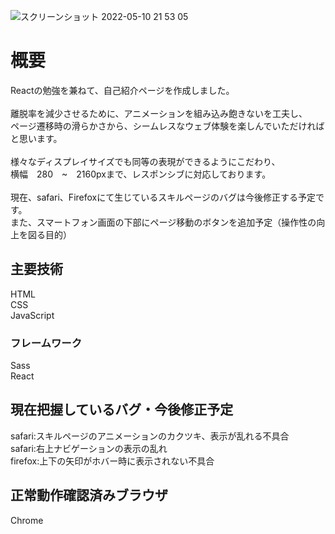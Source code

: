 ![スクリーンショット 2022-05-10 21 53 05](https://user-images.githubusercontent.com/96303806/167741831-bdd2e7e6-fc4f-40fe-ae52-22586f6f28b3.png)

<h1>概要</h1>
Reactの勉強を兼ねて、自己紹介ページを作成しました。<br>
<br>
離脱率を減少させるために、アニメーションを組み込み飽きないを工夫し、<br>
ページ遷移時の滑らかさから、シームレスなウェブ体験を楽しんでいただければと思います。<br>
<br>
様々なディスプレイサイズでも同等の表現ができるようにこだわり、<br>
横幅　280　~　2160pxまで、レスポンシブに対応しております。<br>
<br>
現在、safari、Firefoxにて生じているスキルページのバグは今後修正する予定です。<br>
また、スマートフォン画面の下部にページ移動のボタンを追加予定（操作性の向上を図る目的）


<h2>主要技術</h2>
HTML<br>
CSS<br>
JavaScript

<h3>フレームワーク</h3>
Sass<br>
React

<h2>現在把握しているバグ・今後修正予定</h2>
safari:スキルページのアニメーションのカクツキ、表示が乱れる不具合<br>
safari:右上ナビゲーションの表示の乱れ<br>
firefox:上下の矢印がホバー時に表示されない不具合

<h2>正常動作確認済みブラウザ</h2>
Chrome<br>
